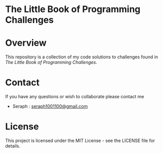 # The Little Book of Programming Challenges

# Overview

This repository is a collection of my code solutions to challenges found in _The Little Book of Programming Challenges_. 

# Contact
If you have any questions or wish to collaborate please contact me

- Seraph : seraph1001100@gmail.com


# License

This project is licensed under the MIT License - see the LICENSE file for details.
